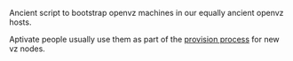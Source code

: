 
Ancient script to bootstrap openvz machines in our equally ancient
openvz hosts.

Aptivate people usually use them as part of the [provision process][]
for new vz nodes.

[provision process]: https://wiki.aptivate.org/Edit.jsp?page=NetworkInfrastructure.Puppet.VZsetup

